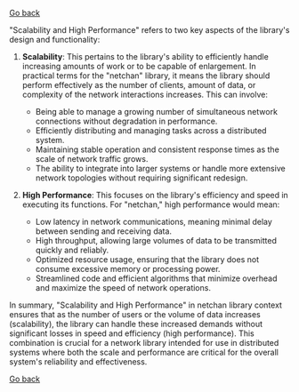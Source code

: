 [Go back](/wiki/README.md#general-goals-and-principles)

"Scalability and High Performance" refers to two key aspects of the library's design and functionality:

1. **Scalability**: This pertains to the library's ability to efficiently handle increasing amounts of work or to be capable of enlargement. In practical terms for the "netchan" library, it means the library should perform effectively as the number of clients, amount of data, or complexity of the network interactions increases. This can involve:
   - Being able to manage a growing number of simultaneous network connections without degradation in performance.
   - Efficiently distributing and managing tasks across a distributed system.
   - Maintaining stable operation and consistent response times as the scale of network traffic grows.
   - The ability to integrate into larger systems or handle more extensive network topologies without requiring significant redesign.

2. **High Performance**: This focuses on the library's efficiency and speed in executing its functions. For "netchan," high performance would mean:
   - Low latency in network communications, meaning minimal delay between sending and receiving data.
   - High throughput, allowing large volumes of data to be transmitted quickly and reliably.
   - Optimized resource usage, ensuring that the library does not consume excessive memory or processing power.
   - Streamlined code and efficient algorithms that minimize overhead and maximize the speed of network operations.

In summary, "Scalability and High Performance" in netchan library context ensures that as the number of users or the volume of data increases (scalability), the library can handle these increased demands without significant losses in speed and efficiency (high performance). This combination is crucial for a network library intended for use in distributed systems where both the scale and performance are critical for the overall system's reliability and effectiveness.

[Go back](/wiki/README.md#general-goals-and-principles)


